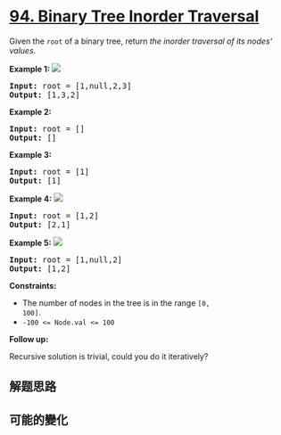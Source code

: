 # [94. Binary Tree Inorder Traversal](https://leetcode.com/problems/binary-tree-inorder-traversal/)
Given the <code>root</code> of a binary tree, return _the inorder traversal of its nodes&#39; values_.



**Example 1:**
![](https://assets.leetcode.com/uploads/2020/09/15/inorder_1.jpg)

<pre><strong>Input:</strong> root = [1,null,2,3]
<strong>Output:</strong> [1,3,2]
</pre>

**Example 2:**


<pre><strong>Input:</strong> root = []
<strong>Output:</strong> []
</pre>

**Example 3:**


<pre><strong>Input:</strong> root = [1]
<strong>Output:</strong> [1]
</pre>

**Example 4:**
![](https://assets.leetcode.com/uploads/2020/09/15/inorder_5.jpg)

<pre><strong>Input:</strong> root = [1,2]
<strong>Output:</strong> [2,1]
</pre>

**Example 5:**
![](https://assets.leetcode.com/uploads/2020/09/15/inorder_4.jpg)

<pre><strong>Input:</strong> root = [1,null,2]
<strong>Output:</strong> [1,2]
</pre>



**Constraints:**


- The number of nodes in the tree is in the range <code>[0, 100]</code>.
- <code>-100 &lt;= Node.val &lt;= 100</code>



**Follow up:**

Recursive solution is trivial, could you do it iteratively?




##  解题思路



##  可能的變化


